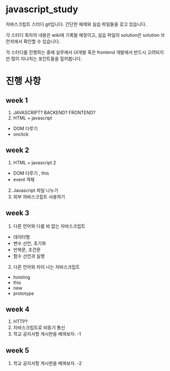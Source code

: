 # javascript_study

자바스크립트 스터디 git입니다. 
간단한 예제와 실습 파일들을 갖고 있습니다. 

각 스터디 회차의 내용은 wiki에 기록될 예정이고,
실습 파일의 solution은 solution 브런치에서 확인할 수 있습니다. 

각 스터디를 진행하는 중에 실무에서 UI개발 혹은 frontend 개발에서
반드시 고려되지만 많이 지나치는 포인트들을 짚어봅니다. 

# 진행 사항 
## week 1  
1. JAVASCRIPT? BACKEND? FRONTEND? 
2. HTML + javascript
- DOM 다루기
- onclick

## week 2  
1. HTML + javascript 2
- DOM 다루기 , this
- event 객체
2. Javascript 파일 나누기
3. 외부 자바스크립트 사용하기

## week 3
1. 다른 언어와 다를 바 없는 자바스크립트
- 데이터형 
- 변수 선언, 초기화
- 반복문, 조건문 
- 함수 선언과 실행 
2. 다른 언어와 차이 나는 자바스크립트
- hoisting
- this
- new
- prototype

## week 4
1. HTTP?
2. 자바스크립트로 비동기 통신
3. 학교 공지사항 게시판을 베껴보자. -1
## week 5 
1. 학교 공지사항 게시판을 베껴보자. -2
